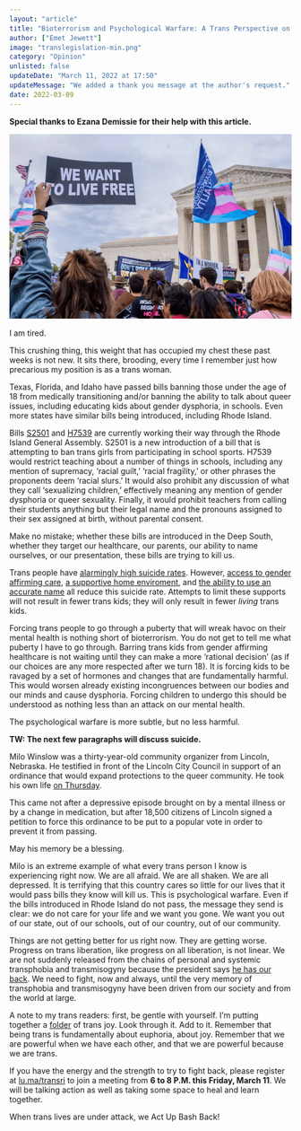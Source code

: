 ```yaml
---
layout: "article"
title: "Bioterrorism and Psychological Warfare: A Trans Perspective on the Anti-Trans Legislation"
author: ["Emet Jewett"]
image: "translegislation-min.png"
category: "Opinion"
unlisted: false
updateDate: "March 11, 2022 at 17:50"
updateMessage: "We added a thank you message at the author's request."
date: 2022-03-09
---
```



**Special thanks to Ezana Demissie for their help with this article.**

![Protest Image](/assets/images/translegislation-min.png)

I am tired.

This crushing thing, this weight that has occupied my chest these past weeks is not new. It sits there, brooding, every time I remember just how precarious my position is as a trans woman. 

Texas, Florida, and Idaho have passed bills banning those under the age of 18 from medically transitioning and/or banning the ability to talk about queer issues, including educating kids about gender dysphoria, in schools. Even more states have similar bills being introduced, including Rhode Island. 

Bills [S2501](https://tinyurl.com/t7hcjscn) and [H7539](https://tinyurl.com/2an5n483) are currently working their way through the Rhode Island General Assembly. S2501 is a new introduction of a bill that is attempting to ban trans girls from participating in school sports. H7539 would restrict teaching about a number of things in schools, including any mention of supremacy, ‘racial guilt,’ ‘racial fragility,’ or other phrases the proponents deem ‘racial slurs.’ It would also prohibit any discussion of what they call ‘sexualizing children,’ effectively meaning any mention of gender dysphoria or queer sexuality. Finally, it would prohibit teachers from calling their students anything but their legal name and the pronouns assigned to their sex assigned at birth, without parental consent. 

Make no mistake; whether these bills are introduced in the Deep South, whether they target our healthcare, our parents, our ability to name ourselves, or our presentation, these bills are trying to kill us. 

Trans people have [alarmingly high suicide rates](https://www.hrc.org/news/new-study-reveals-shocking-rates-of-attempted-suicide-among-trans-adolescen). However, [access to gender affirming care](https://www.forbes.com/sites/dawnstaceyennis/2021/12/14/gender-affirming-care-linked-to-less-depression-lower-suicide-risk-for-trans-youth/?sh=24a35a75d252), [a supportive home enviroment](https://www.hrc.org/news/family-acceptance-saves-lives), and [the ability to use an accurate name](https://news.utexas.edu/2018/03/30/name-use-matters-for-transgender-youths-mental-health/) all reduce this suicide rate. Attempts to limit these supports will not result in fewer trans kids; they will only result in fewer *living* trans kids.

Forcing trans people to go through a puberty that will wreak havoc on their mental health is nothing short of bioterrorism. You do not get to tell me what puberty I have to go through. Barring trans kids from gender affirming healthcare is not waiting until they can make a more ‘rational decision’ (as if our choices are any more respected after we turn 18). It is forcing kids to be ravaged by a set of hormones and changes that are fundamentally harmful. This would worsen already existing incongruences between our bodies and our minds and cause dysphoria. Forcing children to undergo this should be understood as nothing less than an attack on our mental health.

The psychological warfare is more subtle, but no less harmful.

**TW: The next few paragraphs will discuss suicide.**

Milo Winslow was a thirty-year-old community organizer from Lincoln, Nebraska. He testified in front of the Lincoln City Council in support of an ordinance that would expand protections to the queer community. He took his own life [on Thursday](https://journalstar.com/news/local/lincoln-loses-voice-for-transgender-community/article_765bd288-964f-5b33-8256-7235e40da27c.html). 

This came not after a depressive episode brought on by a mental illness or by a change in medication, but after 18,500 citizens of Lincoln signed a petition to force this ordinance to be put to a popular vote in order to prevent it from passing. 

May his memory be a blessing.

Milo is an extreme example of what every trans person I know is experiencing right now. We are all afraid. We are all shaken. We are all depressed. It is terrifying that this country cares so little for our lives that it would pass bills they know will kill us. This is psychological warfare. Even if the bills introduced in Rhode Island do not pass, the message they send is clear: we do not care for your life and we want you gone. We want you out of our state, out of our schools, out of our country, out of our community. 

Things are not getting better for us right now. They are getting worse. Progress on trans liberation, like progress on all liberation, is not linear. We are not suddenly released from the chains of personal and systemic transphobia and transmisogyny because the president says [he has our back](https://www.nbcnews.com/feature/nbc-out/biden-transgender-americans-your-president-has-your-back-n1265836). We need to fight, now and always, until the very memory of transphobia and transmisogyny have been driven from our society and from the world at large.  

A note to my trans readers: first, be gentle with yourself. I’m putting together a [folder](https://drive.google.com/drive/folders/1AahGY679smFyhB5XY5iG7zHLerpvDoW_) of trans joy. Look through it. Add to it. Remember that being trans is fundamentally about euphoria, about joy. Remember that we are powerful when we have each other, and that we are powerful because we are trans.

If you have the energy and the strength to try to fight back, please register at [lu.ma/transri](https://lu.ma/transri) to join a meeting from **6 to 8 P.M. this Friday, March 11**. We will be talking action as well as taking some space to heal and learn together. 

When trans lives are under attack, we Act Up Bash Back!
